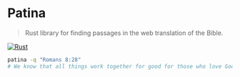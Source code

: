 # Patina

>Rust library for finding passages in the web translation of the Bible.

[![Rust](https://github.com/philipbroadway/patina/actions/workflows/rust.yml/badge.svg)](https://github.com/philipbroadway/patina/actions/workflows/rust.yml)

```bash
patina -q "Romans 8:28"
# We know that all things work together for good for those who love God, for those who are called according to his purpose.
```

